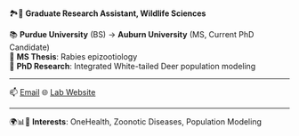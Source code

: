 🏞️🔬 **Graduate Research Assistant, Wildlife Sciences** 

📚 **Purdue University** (BS) → **Auburn University** (MS, Current PhD Candidate)  
🦠 **MS Thesis**: Rabies epizootiology  
🦌 **PhD Research**: Integrated White-tailed Deer population modeling  

---

📫 [Email](mailto:rdt0029@auburn.edu)  🌐 [Lab Website](https://valentelab.auburn.edu/)  

---

🌍📊🌿 **Interests**: OneHealth, Zoonotic Diseases, Population Modeling 




